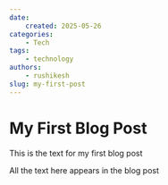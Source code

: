 ```yaml
---
date:
    created: 2025-05-26
categories:
    - Tech
tags:
    - technology
authors:
    - rushikesh
slug: my-first-post
---
```


# My First Blog Post

This is the text for my first blog post

<!-- more -->

All the text here appears in the blog post

